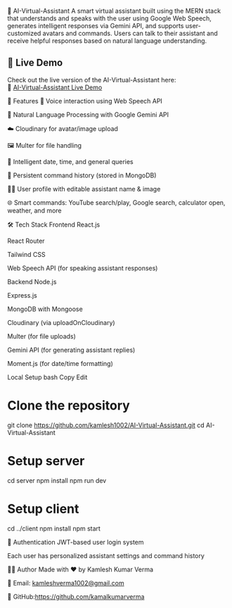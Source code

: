 🤖 AI-Virtual-Assistant
A smart virtual assistant built using the MERN stack that understands and speaks with the user using Google Web Speech, generates intelligent responses via Gemini API, and supports user-customized avatars and commands. Users can talk to their assistant and receive helpful responses based on natural language understanding.

## 🚀 Live Demo

Check out the live version of the AI-Virtual-Assistant here:  
🔗 [AI-Virtual-Assistant Live Demo](https://ai-virtual-assistant-b8pr.onrender.com)


🧠 Features
🎤 Voice interaction using Web Speech API

🧠 Natural Language Processing with Google Gemini API

☁️ Cloudinary for avatar/image upload

🖼️ Multer for file handling

📅 Intelligent date, time, and general queries

📂 Persistent command history (stored in MongoDB)

🧑‍💼 User profile with editable assistant name & image

🌐 Smart commands: YouTube search/play, Google search, calculator open, weather, and more

🛠️ Tech Stack
Frontend
React.js

React Router

Tailwind CSS

Web Speech API (for speaking assistant responses)

Backend
Node.js

Express.js

MongoDB with Mongoose

Cloudinary (via uploadOnCloudinary)

Multer (for file uploads)

Gemini API (for generating assistant replies)

Moment.js (for date/time formatting)


Local Setup
bash
Copy
Edit
# Clone the repository
git clone https://github.com/kamlesh1002/AI-Virtual-Assistant.git
cd AI-Virtual-Assistant

# Setup server
cd server
npm install
npm run dev

# Setup client
cd ../client
npm install
npm start


🔐 Authentication
JWT-based user login system

Each user has personalized assistant settings and command history

🙋‍♂️ Author
Made with ❤️ by Kamlesh Kumar Verma

📧 Email: kamleshverma1002@gmail.com

🔗 GitHub:https://github.com/kamalkumarverma

